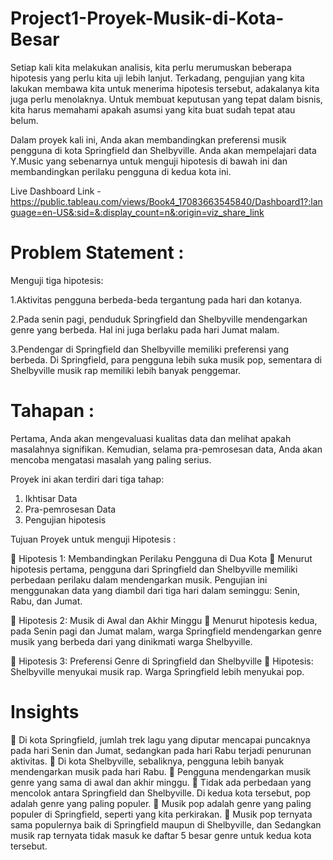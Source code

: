 # Project1-Proyek-Musik-di-Kota-Besar
Setiap kali kita melakukan analisis, kita perlu merumuskan beberapa hipotesis yang perlu kita uji lebih lanjut. Terkadang, pengujian yang kita lakukan membawa
kita untuk menerima hipotesis tersebut, adakalanya kita juga perlu menolaknya. Untuk membuat keputusan yang tepat dalam bisnis, kita harus memahami
apakah asumsi yang kita buat sudah tepat atau belum.

Dalam proyek kali ini, Anda akan membandingkan preferensi musik pengguna di kota Springfield dan Shelbyville. Anda akan mempelajari data Y.Music yang 
sebenarnya untuk menguji hipotesis di bawah ini dan membandingkan perilaku pengguna di kedua kota ini.

Live Dashboard Link - https://public.tableau.com/views/Book4_17083663545840/Dashboard1?:language=en-US&:sid=&:display_count=n&:origin=viz_share_link 

# Problem Statement : 
Menguji tiga hipotesis:

1.Aktivitas pengguna berbeda-beda tergantung pada hari dan kotanya.

2.Pada senin pagi, penduduk Springfield dan Shelbyville mendengarkan genre yang berbeda. Hal ini juga berlaku pada hari Jumat malam.

3.Pendengar di Springfield dan Shelbyville memiliki preferensi yang berbeda. Di Springfield, para pengguna lebih suka musik pop, sementara di Shelbyville musik rap memiliki lebih banyak penggemar.

# Tahapan :
Pertama, Anda akan mengevaluasi kualitas data dan melihat apakah masalahnya signifikan. Kemudian, selama pra-pemrosesan data, Anda akan mencoba
mengatasi masalah yang paling serius.

Proyek ini akan terdiri dari tiga tahap:

1. Ikhtisar Data
2. Pra-pemrosesan Data
3. Pengujian hipotesis

Tujuan Proyek untuk menguji Hipotesis :

 Hipotesis 1: Membandingkan Perilaku Pengguna di Dua Kota
 Menurut hipotesis pertama, pengguna dari Springfield dan Shelbyville memiliki perbedaan perilaku dalam mendengarkan musik. Pengujian ini menggunakan data yang diambil dari tiga hari dalam seminggu: Senin, 
Rabu, dan Jumat.

 Hipotesis 2: Musik di Awal dan Akhir Minggu
 Menurut hipotesis kedua, pada Senin pagi dan Jumat malam, warga Springfield mendengarkan genre musik yang berbeda dari yang dinikmati warga Shelbyville.

 Hipotesis 3: Preferensi Genre di Springfield dan Shelbyville
 Hipotesis: Shelbyville menyukai musik rap. Warga Springfield lebih menyukai pop.

# Insights
 Di kota Springfield, jumlah trek lagu yang diputar mencapai puncaknya pada 
hari Senin dan Jumat, sedangkan pada hari Rabu terjadi penurunan aktivitas.
 Di kota Shelbyville, sebaliknya, pengguna lebih banyak mendengarkan musik
pada hari Rabu.
 Pengguna mendengarkan musik genre yang sama di awal dan akhir minggu.
 Tidak ada perbedaan yang mencolok antara Springfield dan Shelbyville. Di 
kedua kota tersebut, pop adalah genre yang paling populer.
 Musik pop adalah genre yang paling populer di Springfield, seperti yang kita
perkirakan.
 Musik pop ternyata sama populernya baik di Springfield maupun di Shelbyville, 
dan Sedangkan musik rap ternyata tidak masuk ke daftar 5 besar genre untuk
kedua kota tersebut.
